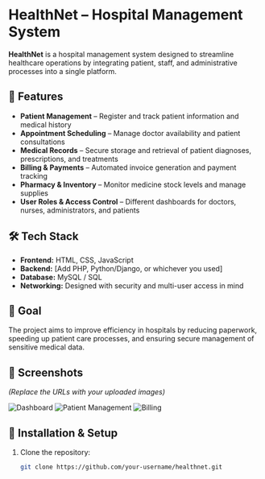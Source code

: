 # HealthNet – Hospital Management System

**HealthNet** is a hospital management system designed to streamline healthcare operations by integrating patient, staff, and administrative processes into a single platform.

## 🚀 Features
- **Patient Management** – Register and track patient information and medical history
- **Appointment Scheduling** – Manage doctor availability and patient consultations
- **Medical Records** – Secure storage and retrieval of patient diagnoses, prescriptions, and treatments
- **Billing & Payments** – Automated invoice generation and payment tracking
- **Pharmacy & Inventory** – Monitor medicine stock levels and manage supplies
- **User Roles & Access Control** – Different dashboards for doctors, nurses, administrators, and patients

## 🛠️ Tech Stack
- **Frontend:** HTML, CSS, JavaScript
- **Backend:** [Add PHP, Python/Django, or whichever you used]
- **Database:** MySQL / SQL
- **Networking:** Designed with security and multi-user access in mind

## 🎯 Goal
The project aims to improve efficiency in hospitals by reducing paperwork, speeding up patient care processes, and ensuring secure management of sensitive medical data.

## 📸 Screenshots
*(Replace the URLs with your uploaded images)*

![Dashboard](https://github.com/your-username/healthnet/blob/main/dashboard.png)
![Patient Management](https://github.com/your-username/healthnet/blob/main/patient.png)
![Billing](https://github.com/your-username/healthnet/blob/main/billing.png)

## 📂 Installation & Setup
1. Clone the repository:
   ```bash
   git clone https://github.com/your-username/healthnet.git
